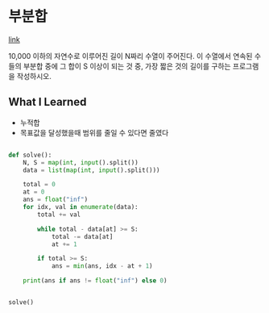 # 부분합

[link](https://www.acmicpc.net/problem/1806)

10,000 이하의 자연수로 이루어진 길이 N짜리 수열이 주어진다. 이 수열에서 연속된 수들의 부분합 중에 그 합이 S 이상이 되는 것 중, 가장 짧은 것의 길이를 구하는 프로그램을 작성하시오.

## What I Learned

- 누적합
- 목표값을 달성했을때 범위를 줄일 수 있다면 줄였다

```python

def solve():
    N, S = map(int, input().split())
    data = list(map(int, input().split()))

    total = 0
    at = 0
    ans = float("inf")
    for idx, val in enumerate(data):
        total += val

        while total - data[at] >= S:
            total -= data[at]
            at += 1

        if total >= S:
            ans = min(ans, idx - at + 1)

    print(ans if ans != float("inf") else 0)


solve()

```
